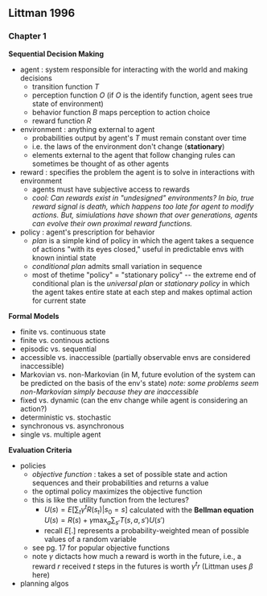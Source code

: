 ## Littman 1996

### Chapter 1
__Sequential Decision Making__
- agent : system responsible for interacting with the world and making decisions
    - transition function $T$
    - perception function $O$ (if $O$ is the identify function, agent sees true state of environment)
    - behavior function $B$ maps perception to action choice
    - reward function $R$
- environment : anything external to agent
    - probabilities output by agent's $T$ must remain constant over time
    - i.e. the laws of the environment don't change (__stationary__)
    - elements external to the agent that follow changing rules can sometimes be thought of as other agents
- reward : specifies the problem the agent is to solve in interactions with environment
    - agents must have subjective access to rewards
    - *cool: Can rewards exist in "undesigned" environments? In bio, true reward signal is death, which happens too late for agent to modify actions. But, simiulations have shown that over generations, agents can evolve their own proximal reward functions.*
- policy : agent's prescription for behavior
    - *plan* is a simple kind of policy in which the agent takes a sequence of actions "with its eyes closed," useful in predictable envs with known inintial state
    - *conditional plan* admits small variation in sequence
    - most of thetime "policy" = "stationary policy" -- the extreme end of conditional plan is the *universal plan* or *stationary policy* in which the agent takes entire state at each step and makes optimal action for current state

__Formal Models__
- finite vs. continuous state
- finite vs. continous actions
- episodic vs. sequential
- accessible vs. inaccessible (partially observable envs are considered inaccessible)
- Markovian vs. non-Markovian (in M, future evolution of the system can be predicted on the basis of the env's state)
    *note: some problems seem non-Markovian simply because they are inaccessible*
- fixed vs. dynamic (can the env change while agent is considering an action?)
- deterministic vs. stochastic 
- synchronous vs. asynchronous 
- single vs. multiple agent

__Evaluation Criteria__
- policies
    - *objective function* : takes a set of possible state and action sequences and their probabilities and returns a value
    - the optimal policy maximizes the objective function 
    - this is like the utility function from the lectures?  
        - $U(s) = E[\sum_t{\gamma^t R(s_t)} | s_0 = s]$ calculated with the __Bellman equation__ $U(s) = R(s) + \gamma \max_a \sum_{s'}{T(s, a, s') U(s')}$
        - recall $E[.]$ represents a probability-weighted mean of possible values of a random variable
    - see pg. 17 for popular objective functions 
    - note $\gamma$ dictacts how much a reward is worth in the future, i.e., a reward $r$ received $t$ steps in the futures is worth $\gamma^t r$ (Littman uses $\beta$ here)
- planning algos 



